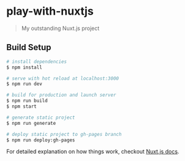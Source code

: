 # play-with-nuxtjs

> My outstanding Nuxt.js project

## Build Setup

``` bash
# install dependencies
$ npm install

# serve with hot reload at localhost:3000
$ npm run dev

# build for production and launch server
$ npm run build
$ npm start

# generate static project
$ npm run generate

# deploy static project to gh-pages branch
$ npm run deploy:gh-pages
```

For detailed explanation on how things work, checkout [Nuxt.js docs](https://nuxtjs.org).
